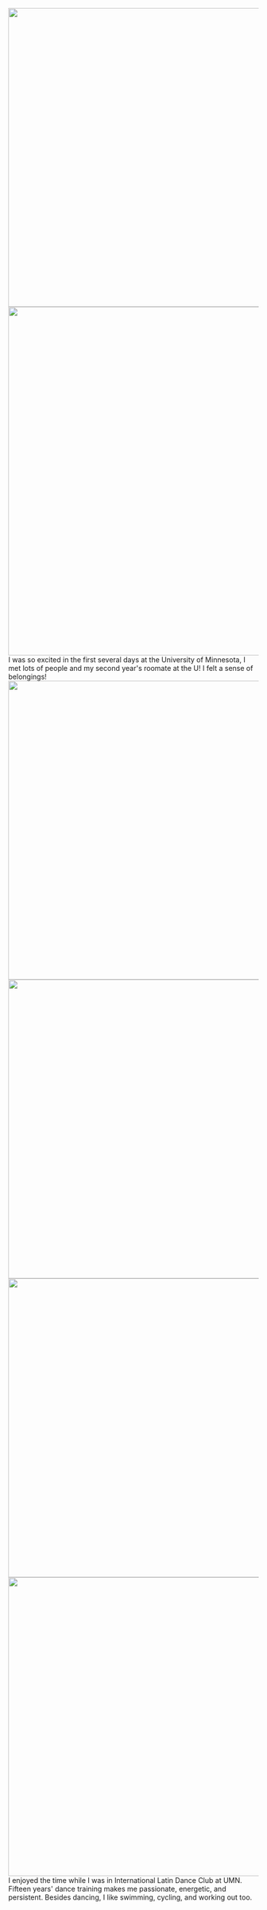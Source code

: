 <p>
  <img align="left" src="/assets/img/welcomeweek3.jpg" width="600" />
  <img align="left" src="/assets/img/welcomeweek1.jpg" width="700" />
  <br clear="left"/>
  I was so excited in the first several days at the University of Minnesota, I met lots of people and my second year's roomate at the U! I felt a sense of belongings!
  <br clear="left"/>
  <img align="left" src="/assets/img/roclimi.jpg" width="600" />
  <img align="left" src="/assets/img/roclim.jpg" width="600" />
<br clear="left"/>
  <img align="left" src="/assets/img/dancefest.jpg" width="600" />
  <img align="left" src="/assets/img/ncdc.jpg" width="600" />
<br clear="left"/>
I enjoyed the time while I was in International Latin Dance Club at UMN. Fifteen years' dance training makes me passionate, energetic, and persistent. Besides dancing, I like swimming, cycling, and working out too.
</p>
